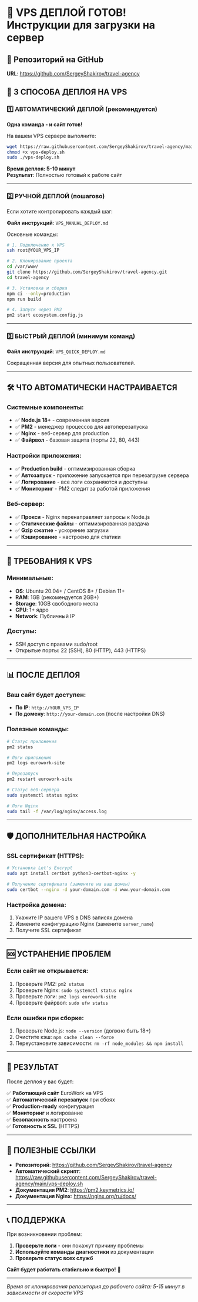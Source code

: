 # 🎯 VPS ДЕПЛОЙ ГОТОВ! Инструкции для загрузки на сервер

## 📍 Репозиторий на GitHub
**URL**: https://github.com/SergeyShakirov/travel-agency

## 🚀 3 СПОСОБА ДЕПЛОЯ НА VPS

### 1️⃣ АВТОМАТИЧЕСКИЙ ДЕПЛОЙ (рекомендуется)

**Одна команда - и сайт готов!**

На вашем VPS сервере выполните:
```bash
wget https://raw.githubusercontent.com/SergeyShakirov/travel-agency/main/vps-deploy.sh
chmod +x vps-deploy.sh
sudo ./vps-deploy.sh
```

**Время деплоя: 5-10 минут**  
**Результат**: Полностью готовый к работе сайт

---

### 2️⃣ РУЧНОЙ ДЕПЛОЙ (пошагово)

Если хотите контролировать каждый шаг:

**Файл инструкций**: `VPS_MANUAL_DEPLOY.md`

Основные команды:
```bash
# 1. Подключение к VPS
ssh root@YOUR_VPS_IP

# 2. Клонирование проекта
cd /var/www/
git clone https://github.com/SergeyShakirov/travel-agency.git
cd travel-agency

# 3. Установка и сборка
npm ci --only=production
npm run build

# 4. Запуск через PM2
pm2 start ecosystem.config.js
```

---

### 3️⃣ БЫСТРЫЙ ДЕПЛОЙ (минимум команд)

**Файл инструкций**: `VPS_QUICK_DEPLOY.md`

Сокращенная версия для опытных пользователей.

---

## 🛠️ ЧТО АВТОМАТИЧЕСКИ НАСТРАИВАЕТСЯ

### Системные компоненты:
- ✅ **Node.js 18+** - современная версия
- ✅ **PM2** - менеджер процессов для автоперезапуска
- ✅ **Nginx** - веб-сервер для production
- ✅ **Файрвол** - базовая защита (порты 22, 80, 443)

### Настройки приложения:
- ✅ **Production build** - оптимизированная сборка
- ✅ **Автозапуск** - приложение запускается при перезагрузке сервера
- ✅ **Логирование** - все логи сохраняются и доступны
- ✅ **Мониторинг** - PM2 следит за работой приложения

### Веб-сервер:
- ✅ **Прокси** - Nginx перенаправляет запросы к Node.js
- ✅ **Статические файлы** - оптимизированная раздача
- ✅ **Gzip сжатие** - ускорение загрузки
- ✅ **Кэширование** - настроено для статики

---

## 🔧 ТРЕБОВАНИЯ К VPS

### Минимальные:
- **OS**: Ubuntu 20.04+ / CentOS 8+ / Debian 11+
- **RAM**: 1GB (рекомендуется 2GB+)
- **Storage**: 10GB свободного места
- **CPU**: 1+ ядро
- **Network**: Публичный IP

### Доступы:
- SSH доступ с правами sudo/root
- Открытые порты: 22 (SSH), 80 (HTTP), 443 (HTTPS)

---

## 📊 ПОСЛЕ ДЕПЛОЯ

### Ваш сайт будет доступен:
- **По IP**: `http://YOUR_VPS_IP`
- **По домену**: `http://your-domain.com` (после настройки DNS)

### Полезные команды:
```bash
# Статус приложения
pm2 status

# Логи приложения
pm2 logs eurowork-site

# Перезапуск
pm2 restart eurowork-site

# Статус веб-сервера
sudo systemctl status nginx

# Логи Nginx
sudo tail -f /var/log/nginx/access.log
```

---

## 🛡️ ДОПОЛНИТЕЛЬНАЯ НАСТРОЙКА

### SSL сертификат (HTTPS):
```bash
# Установка Let's Encrypt
sudo apt install certbot python3-certbot-nginx -y

# Получение сертификата (замените на ваш домен)
sudo certbot --nginx -d your-domain.com -d www.your-domain.com
```

### Настройка домена:
1. Укажите IP вашего VPS в DNS записях домена
2. Измените конфигурацию Nginx (замените `server_name`)
3. Получите SSL сертификат

---

## 🆘 УСТРАНЕНИЕ ПРОБЛЕМ

### Если сайт не открывается:
1. Проверьте PM2: `pm2 status`
2. Проверьте Nginx: `sudo systemctl status nginx`
3. Проверьте логи: `pm2 logs eurowork-site`
4. Проверьте файрвол: `sudo ufw status`

### Если ошибки при сборке:
1. Проверьте Node.js: `node --version` (должно быть 18+)
2. Очистите кэш: `npm cache clean --force`
3. Переустановите зависимости: `rm -rf node_modules && npm install`

---

## 🎉 РЕЗУЛЬТАТ

После деплоя у вас будет:

✅ **Работающий сайт** EuroWork на VPS  
✅ **Автоматический перезапуск** при сбоях  
✅ **Production-ready** конфигурация  
✅ **Мониторинг** и логирование  
✅ **Безопасность** настроена  
✅ **Готовность к SSL** (HTTPS)  

---

## 🔗 ПОЛЕЗНЫЕ ССЫЛКИ

- **Репозиторий**: https://github.com/SergeyShakirov/travel-agency
- **Автоматический скрипт**: https://raw.githubusercontent.com/SergeyShakirov/travel-agency/main/vps-deploy.sh
- **Документация PM2**: https://pm2.keymetrics.io/
- **Документация Nginx**: https://nginx.org/ru/docs/

---

## 📞 ПОДДЕРЖКА

При возникновении проблем:

1. **Проверьте логи** - они покажут причину проблемы
2. **Используйте команды диагностики** из документации
3. **Проверьте статус всех служб**

**Сайт будет работать стабильно и быстро!** 🚀

---

*Время от клонирования репозитория до рабочего сайта: 5-15 минут в зависимости от скорости VPS*

